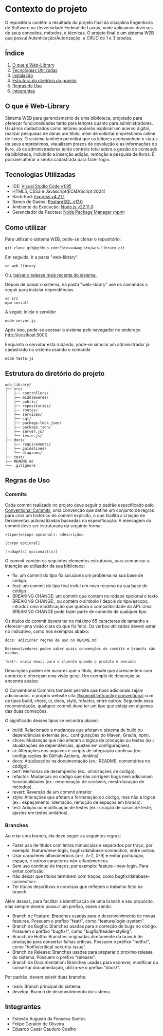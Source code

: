 # Contexto do projeto
O repositório contêm o resultado do projeto final da disciplina Engenharia de Software na Universidade Federal de Lavras, onde aplicamos diversos de seus conceitos, métodos, e técnicas. O projeto final é um sistema WEB que possui Autenticação/Autorização, e CRUD de 1 e 3 tabelas.

## Índice
1. [O que é Web-Library](#o-que-é-web-library)
2. [Tecnologias Utilizadas](#tecnologias-utilizadas)
3. [Instalação](#instalação)
4. [Estrutura do diretório do projeto](#estrutura-do-diretório-do-projeto)
5. [Regras de Uso](#regras-de-uso)
6. [Integrantes](#integrantes)

## O que é Web-Library
Sistema WEB para gerenciamento de uma biblioteca, projetado para oferecer funcionalidades tanto para leitores quanto para administradores. Usuários cadastrados como leitores poderão explorar um acervo digital, realizar pesquisas de obras por título, além de solicitar empréstimos online de livros. O sistema também permitirá que os leitores acompanhem o status de seus empréstimos, visualizem prazos de devolução e as informações do livro. Já os administradores terão controle total sobre a gestão do conteúdo da biblioteca, incluindo a inserção edição, remoção e pesquisa de livros. É possível alterar a senha cadastrada para fazer login.

## Tecnologias Utilizadas

- IDE: [Visual Studio Code v1.95](https://code.visualstudio.com/)
- HTML5, CSS3 e Javascript(ECMAScript 2024)
- Back-End: [Express v4.21.1](https://expressjs.com/)
- Banco de Dados: [PostgreSQL v17.0](https://www.postgresql.org/)
- Ambiente de Execução: [Node.js v22.11.0](https://nodejs.org/pt)
- Gerenciador de Pacotes: [Node Package Manager (npm)](https://www.npmjs.com/)

## Como utilizar

Para utilizar o sistema WEB, pode-se clonar o repositório:
```git
git clone git@github.com:EstevaoAugusto/web-library.git
```
Em seguida, ir a pasta "web-library"
```git
cd web-library
```

Ou, [baixar o release mais recente do sistema.]()

Depois de baixar o sistema, na pasta "web-library" use os comandos a seguir para instalar dependências
```git
cd src
npm install
```
A seguir, inicie o servidor
```git
node server.js
```

Após isso, pode-se acessar o sistema pelo navegador no endereço http://localhost:5000.

Enquanto o servidor está rodando, pode-se simular um administrador já cadastrado no sistema usando o comando
```git
node teste.js
```

## Estrutura do diretório do projeto

```
web_library/
├── src/
│   ├── controllers/
│   ├── middlewares/
│   ├── public/
│   ├── repositories/
│   ├── routes/
│   ├── services/
│   ├── sql/
│   ├── package-lock.json/
│   ├── package.json/
│   ├── server.js/
│   └── teste.js/
├── docs/
│   ├── requirements/
│   ├── guidelines/
│   └── diagrams/
├── test/
├── README.md
└── .gitignore
```

## Regras de Uso

### Commits
Cada commit realizado no projeto deve seguir o padrão especificado pelo [Conventional Commits](https://www.conventionalcommits.org/en/v1.0.0/), uma convenção que define um conjunto de regras para criar um histórico de commit explícito, o que facilita a criação de ferramentas automatizadas baseadas na especificação. A mensagem do commit deve ser estruturada da seguinte forma:

```git
<tipo>[escopo opcional]: <descrição>

[corpo opcional]

[rodapé(s) opcional(is)]
```

O commit contém os seguintes elementos estruturais, para comunicar a intenção ao utilizador da sua biblioteca:
- fix: um commit do tipo fix soluciona um problema na sua base de código.
- feat: um commit do tipo feat inclui um novo recurso na sua base de código.
- BREAKING CHANGE: um commit que contém no rodapé opcional o texto BREAKING CHANGE:, ou contém o símbolo ! depois do tipo/escopo, introduz uma modificação que quebra a compatibilidade da API. Uma BREAKING CHANGE pode fazer parte de commits de qualquer tipo.

Os títulos do commit devem ter no máximo 65 caracteres de tamanho e oferecer uma visão clara do que foi feito. Os verbos utilizados devem estar no indicativo, como nos exemplos abaixo:


```
docs: adicionar regras de uso no README.md

Desenvolvedores podem saber quais convenções de commits e branchs são usadas.
```

```
feat!: envia email para o cliente quando o produto é enviado
```

Descrições podem ser maiores que o título, desde que acrescentem com contexto e ofereçam uma visão geral. Um exemplo de descrição se encontra abaixo:

O Conventional Commits tambem permite que tipos adicionais sejam adicionados, o próprio website cita [@commitlint/config-conventional](https://github.com/conventional-changelog/commitlint) com os tipos build, chore, ci, docs, style, refactor, entre outros. Seguindo essa recomendação, qualquer commit deve ter um tipo que esteja em algumas das duas conveções. 

O significado desses tipos se encontra abaixo:

- build: Relacionado a mudanças que afetam o sistema de build ou dependências externas (ex.: configurações do Maven, Gradle, npm).
- chore: Mudanças que não alteram a lógica de produção ou testes (ex.: atualizações de dependências, ajustes em configurações).
- ci: Alterações nos arquivos e scripts de integração contínua (ex.: configurações do GitHub Actions, Jenkins).
- docs: Atualizações na documentação (ex.: README, comentários no código).
- perf: Melhorias de desempenho (ex.: otimizações de código).
- refactor: Mudanças no código que não corrigem bugs nem adicionam funcionalidades (ex.: renomeação de variáveis, reestruturação de métodos).
- revert: Reversão de um commit anterior.
- style: Alterações que afetam a formatação do código, mas não a lógica (ex.: espaçamento, identação, remoção de espaços em branco).
- test: Adição ou modificação de testes (ex.: criação de casos de teste, ajustes em testes unitários).

### Branches

Ao criar uma branch, ela deve seguir as seguintes regras:

- Fazer uso de títulos com letras minúsculas e separados por traço, por exemplo: feature/new-login, bugfix/database-connection, entre outros.
- Usar caracteres alfanúmericos (a-z, A-Z, 0-9) e evitar pontuação, espaço, e outros caracteres não-alfanúmericos.
- Sem uso contínuo de traços, por exemplo: feature--new-login. Para evitar confusão.
- Não deixar que títulos terminem com traços, como bugfix/database-connection-
- Ter titulos descritivos e concisos que refletem o trabalho feito na branch.

Além dessas, para facilitar a identificação de uma branch e seu propósito, elas sempre devem possuir um prefixo, esses sendo:

- Branch de Feature: Branches usadas para o desenvolvimento de novas features. Possuem o prefixo "feat/", como "feature/login-system".
- Branch de Bugfix: Branches usadas para a correção de bugs no código. Possuem o prefixo "bugfix/", como "bugfix/header-styling".
- Branch de Hotfix: Branches originadas diretamente da branch de produção para consertar falhas críticas. Possuem o prefixo "hotfix/", como "hotfix/critical-security-issue".
- Branch de Release: Branches usadas para preparar o proximo release do sistema. Possuem o prefixo "release/".
- Branch de Documentation: Branches usadas para escrever, modificar ou consertar documentação, utiliza-se o prefixo "docs/".

Por padrão, devem existir duas branchs:

- main: Branch principal do sistema.
- develop: Branch de desenvolvimento do sistema.

## Integrantes

- Estevão Augusto da Fonseca Santos
- Felipe Geraldo de Oliveira
- Eduardo Cesar Cauduro Coelho
